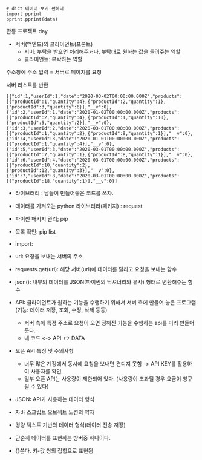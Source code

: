 ```
# dict 데이터 보기 편하다
import pprint
pprint.pprint(data)
```
관통 프로젝트 day

- 서버(백엔드)와 클라이언트(프론트)
  - 서버: 부탁을 받으면 처리해주거나, 부탁대로 원하는 값을 돌려주는 역할
  - 클라이언트: 부탁하는 역할
 
주소창에 주소 입력 = 서버로 페이지를 요청

서버 리스트를 반환
```
[{"id":1,"userId":1,"date":"2020-03-02T00:00:00.000Z","products":[{"productId":1,"quantity":4},{"productId":2,"quantity":1},{"productId":3,"quantity":6}],"__v":0},{"id":2,"userId":1,"date":"2020-01-02T00:00:00.000Z","products":[{"productId":2,"quantity":4},{"productId":1,"quantity":10},{"productId":5,"quantity":2}],"__v":0},{"id":3,"userId":2,"date":"2020-03-01T00:00:00.000Z","products":[{"productId":1,"quantity":2},{"productId":9,"quantity":1}],"__v":0},{"id":4,"userId":3,"date":"2020-01-01T00:00:00.000Z","products":[{"productId":1,"quantity":4}],"__v":0},{"id":5,"userId":3,"date":"2020-03-01T00:00:00.000Z","products":[{"productId":7,"quantity":1},{"productId":8,"quantity":1}],"__v":0},{"id":6,"userId":4,"date":"2020-03-01T00:00:00.000Z","products":[{"productId":10,"quantity":2},{"productId":12,"quantity":3}],"__v":0},{"id":7,"userId":8,"date":"2020-03-01T00:00:00.000Z","products":[{"productId":18,"quantity":1}],"__v":0}]
```

- 라이브러리 : 남들이 만들어놓은 코드를 쓰자.
- 데이터를 가져오는 python 라이브러리(패키지) : request
- 파이썬 패키지 관리; pip
- 목록 확인: pip list
- import:

- url: 요청을 보내는 서버의 주소
- requests.get(url): 해당 서버(url)에 데이터를 달라고 요청을 보내는 함수
- json(): 내부의 데이터를 JSON(파이썬의 딕셔너리와 유사) 형태로 변환해주는 함수

- API: 클라이언트가 원하는 기능을 수행하기 위해서 서버 측에 만들어 놓은 프로그램(기능: 데이터 저장, 조회, 수정, 삭제 등등)
  - 서버 측에 특정 주소로 요청이 오면 정해진 기능을 수행하는 api를 미리 만들어 둔다.
  - 내 코드 <-> API <-> DATA
 
- 오픈 API 특징 및 주의사항
  - 너무 많은 계정에서 동시에 요청을 보내면 견디지 못함 -> API KEY를 활용하여 사용자를 확인
  - 일부 오픈 API는 사용량이 제한되어 있다. (사용량이 초과될 경우 요금이 청구될 수 있다)

- JSON: API가 사용하는 데이터 형식
 - 자바 스크립트 오브젝트 노션의 약자
 - 경량 텍스트 기반의 테이터 형식(데이터 전송 저장)
 - 단순히 데이터를 표현하는 방버중 하나이다.
 - {}쓴다. 키-값 쌍의 집합으로 표현됨
